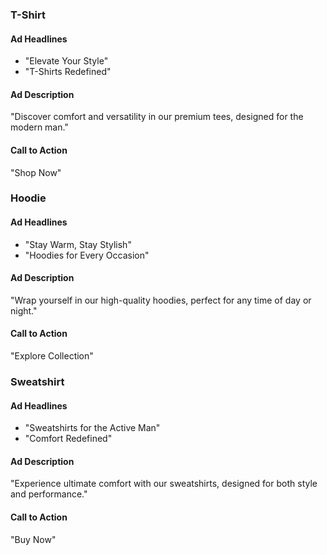 ### T-Shirt
#### Ad Headlines
* "Elevate Your Style"
* "T-Shirts Redefined"

#### Ad Description
"Discover comfort and versatility in our premium tees, designed for the modern man."

#### Call to Action
"Shop Now"

### Hoodie
#### Ad Headlines
* "Stay Warm, Stay Stylish"
* "Hoodies for Every Occasion"

#### Ad Description
"Wrap yourself in our high-quality hoodies, perfect for any time of day or night."

#### Call to Action
"Explore Collection"

### Sweatshirt
#### Ad Headlines
* "Sweatshirts for the Active Man"
* "Comfort Redefined"

#### Ad Description
"Experience ultimate comfort with our sweatshirts, designed for both style and performance."

#### Call to Action
"Buy Now"